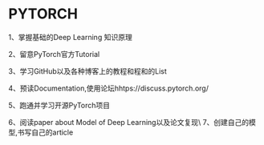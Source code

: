 # PYTORCH
1、掌握基础的Deep Learning 知识原理

2、留意PyTorch官方Tutorial

3、学习GitHub以及各种博客上的教程和程和的List

4、预读Documentation,使用论坛hhtps://discuss.pytorch.org/

5、跑通并学习开源PyTorch项目

6、阅读paper about Model of Deep Learning以及论文复现\\
7、创建自己的模型,书写自己的article
